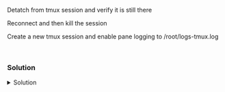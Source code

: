 Detatch from tmux session and verify it is still there

Reconnect and then kill the session

Create a new tmux session and enable pane logging to /root/logs-tmux.log

<br>

### Solution
<details>
<summary>Solution</summary>
Detatch from tmux session

```plain
ctrl + b and d
```

Verify that tmux session is still running

```plain
tmux ls
```{{exec}}

Reconnect to that session

```plain
tmux a -t 0
```{{exec}}

Kill your last tmux session, and list your session.

```plain
tmux kill-session
```{{exec}}

```plain
tmux list-sessions
```{{exec}}

Create a new session for tmux

```plain
tmux 
```{{exec}}

Log the output of a pane to a file

```plain
tmux pipe-pane -o "exec cat >>$HOME/'logs-tmux.log'"
```{{exec}}

Execute a command that keeps on running

```plain
while true; do uptime; sleep 1; done
```{{exec}}

Detach the tmux session

```plain
ctrl + b and d
```

View the output associated with that pane

```plain
cat $HOME/'logs-tmux.log'
```{{exec}}

Attach to the last session once again and cancel the process with `ctrl+c`

```plain
tmux a
```{{exec}}

Close all tmux sessions

```plain
tmux kill-server
```{{exec}}

</details>